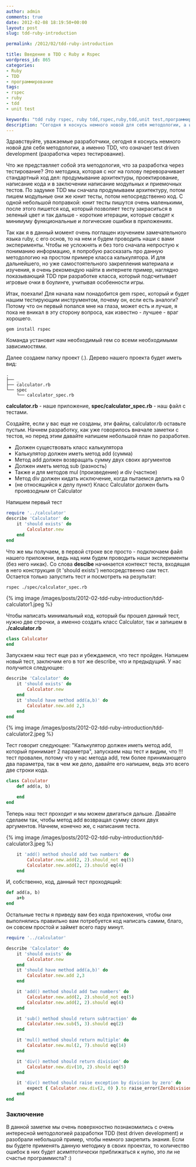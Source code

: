 ```yaml
---
author: admin
comments: true
date: 2012-02-08 18:19:50+00:00
layout: post
slug: tdd-ruby-introduction

permalink: /2012/02/tdd-ruby-introduction

title: Введение в TDD с Ruby и Rspec
wordpress_id: 865
categories:
- Ruby
- TDD
- программирование
tags:
- rspec
- ruby
- tdd
- unit test

keywords: "tdd ruby rspec, ruby tdd,rspec,ruby,tdd,unit test,программирование"
description: "Сегодня я коснусь немного новой для себя методологии, а именно TDD, что означает test driven development (разработка через тестирование)"
---
```


Здравствуйте, уважаемые разработчики, сегодня я коснусь немного новой для себя методологии, а именно TDD, что означает test driven development (разработка через тестирование).
<!-- more -->
Что же представляет собой эта методология, что за разработка через тестирование? Это методика, которая с ног на голову переворачивает стандартный ход дел: продумывание архитектуры, проектирование, написание кода и в заключении написание модульных и приемочных тестов. По задумке TDD мы сначала продумываем архитектуру, потом пишем модульные они же юнит тесты, потом непосредственно код. С одной небольшой поправкой: юнит тесты пишутся очень маленькими, после этого пишется код, который позволяет тесту закраситься в зеленый цвет и так дальше - короткие итерации, которые сводят к минимуму функциональные и логические ошибки в приложениях.

Так как я в данный момент очень поглащен изучением замечательного языка ruby, с его основ, то на нем и будем проводить наши с вами эксперименты. Чтобы не усложнять и без того сначала непростую к пониманию информацию, я попробую рассказать про данную методологию на простом примере класса калькулятора. И для дальнейшего, но уже самостоятельного закрепления материала и изучения, я очень рекомендую найти в интернете пример, наглядно показывающий TDD при разработке класса, который подсчитывает игровые очки в боулинге, учитывая особенности игры.

Итак, поехали! Для начала нам понадобится gem rspec, который и будет нашим тестирующим инструментом, почему он, если есть аналоги? Потому что он первый попался мне на глаза, может есть и лучше, я пока не вникал в эту сторону вопроса, как известно - лучшее - враг хорошего.

`gem install rspec`

Команда установит нам необходимый гем со всеми необходимыми зависимостями.

Далее создаем папку проект (.). Дерево нашего проекта будет иметь вид:

```
.
├── _
├── calculator.rb
└── spec
    └── calculator_spec.rb
```

**calculator.rb** - наше приложение, **spec/calculator_spec.rb** - наш файл с тестами.

Создайте, если у вас еще не созданы, эти файлы, calculator.rb оставьте пустым. Начнем разработку, как уже говорилось вначале заметки с тестов, но перед этим давайте напишем небольшой план по разработке.

* Должен существовать класс калькулятора
* Калькулятор должен иметь метод add (сумма)
* Метод add должен возвращать сумму двух своих аргументов
* Должен иметь метод sub (разность)
* Также и для методов mul (произведение) и div (частное)
* Метод div должен кидать исключение, когда пытаемся делить на 0
* (не относящийся к делу пункт) Класс Calculator должен быть проивзодным от Calculator

Напишем первый тест

``` ruby
require '../calculator'
describe 'Calculator' do
	it 'should exists' do
		Calculator.new
	end
end
```

Что же мы получаем, в первой строке все просто - подключаем файл нашего приложени, ведь над ним будем проводить наши эксперименты (без него никак). Со слова **descibe** начинается контекст теста, входящая в него конструкция (it 'should exists') непосредственно сам тест. Остается только запустить тест и посмотреть на результат:

`rspec ./spec/calculator_spec.rb`

{% img image /images/posts/2012-02-tdd-ruby-introduction/tdd-calculator1.jpeg %}

Чтобы написать минимальный код, который бы прошел данный тест, нужно две строчки, а именно создать класс Calculator, так и запишем в **./calculator.rb**

``` ruby
class Calulcator
end
```

Запускаем наш тест еще раз и убеждаемся, что тест пройден. Напишем новый тест, заключим его в тот же describe, что и предыдущий. У нас получится следующее:

``` ruby
describe 'Calculator' do
	it 'should exists' do
		Calculator.new
	end
	it 'should have method add(a,b)' do
		Calculator.new.add 2,3
	end
end
```
{% img image /images/posts/2012-02-tdd-ruby-introduction/tdd-calculator2.jpeg %}

Тест говорит следующее: "Калькулятор должен иметь метод add, который принимает 2 параметра", запускаем наш тест и видим, что !!! тест провален, потому что у нас метода add, тем более принимающего два параметра, так в чем же дело, давайте его напишем, ведь это всего две строки кода.

``` ruby
class Calculator
	def add(a, b)

	end
end
```

Теперь наш тест проходит и мы можем двигаться дальше. Давайте сделаем так, чтобы метод add возвращал сумму своих двух аргументов. Начнем, конечно же, с написания теста.

{% img image /images/posts/2012-02-tdd-ruby-introduction/tdd-calculator3.jpeg %}

``` ruby
	it 'add() method should add two numbers' do
		Calculator.new.add(2, 2).should_not eq(5)
		Calculator.new.add(2, 2).should eq(4)
	end
```

И, собственно, код, данный тест проходящий:

``` ruby
def add(a, b)
	a+b
end
```

Остальные тесты я приведу вам без кода приложения, чтобы они выполнялись правильно вам потребуется код написать самим, благо, он совсем простой и займет всего пару минут.

``` ruby
require '../calculator'

describe 'Calculator' do
	it 'should exists' do
		Calculator.new
	end
	it 'should have method add(a,b)' do
		Calculator.new.add 2,3
	end

	it 'add() method should add two numbers' do
		Calculator.new.add(2, 2).should_not eq(5)
		Calculator.new.add(2, 2).should eq(4)
	end

	it 'sub() method should return subtraction' do
		Calculator.new.sub(5, 3).should eq(2)
	end

	it 'mul() method should return multiple' do
		Calculator.new.mul(2, 7).should eq(14)
	end

	it 'div() method should return division' do
		Calculator.new.div(10, 2).should eq(5)
	end

	it 'div() method should raise exception by division by zero' do
		expect { Calculator.new.div(2, 0) }.to raise_error(ZeroDivisionError)
	end
end
```


### Заключение


В данной заметке мы очень поверхностно познакомились с очень интересной методологией разработки TDD (test driven development) и разобрали небольшой пример, чтобы немного закрепить знания. Если вы будете применять данную методику в своих проектах, то количество ошибок в них будет асимптотически приближаться к нулю, это ли не счастье программиста? :)

